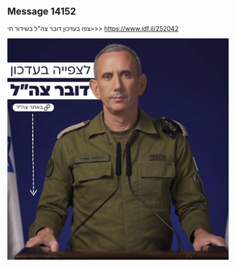 ## Message 14152

צפו בעדכון דובר צה"ל בשידור חי>>>
https://www.idf.il/252042

![Photo](14152/14152_photo.jpg)
